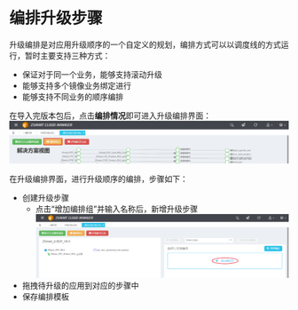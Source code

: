 # 编排升级步骤

升级编排是对应用升级顺序的一个自定义的规划，编排方式可以以调度线的方式运行，暂时主要支持三种方式：
* 保证对于同一个业务，能够支持滚动升级
* 能够支持多个镜像业务绑定进行
* 能够支持不同业务的顺序编排

在导入完版本包后，点击**编排情况**即可进入升级编排界面：
![编排情况](/yi-jian-sheng-ji/bian-pai-an-niu.png)

在升级编排界面，进行升级顺序的编排，步骤如下：
* 创建升级步骤
  * 点击“增加编排组”并输入名称后，新增升级步骤
  ![编排情况](/yi-jian-sheng-ji/sheng-ji-bu-zhou-chuang-jian.png)
* 拖拽待升级的应用到对应的步骤中
* 保存编排模板

